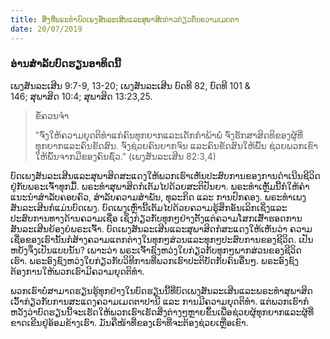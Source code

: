 ```yaml
---
title: ສິ່ງທີ່ພຣະທຳບົດເພງສັນລະເສີນແລະສຸພາສິດກ່າວກ່ຽວກັບຄວາມເມດຕາ
date: 20/07/2019
---
```


### ອ່ານສຳລັບບົດຮຽນອາທິດນີ້
ເພງສັນລະເສີນ 9:7-9, 13-20; ເພງສັນລະເສີນ ບົດທີ 82, ບົດທີ 101 & 146; ສຸພາສິດ 10:4; ສຸພາສິດ 13:23,25.

> <p>ຂໍ້ຄວນຈຳ</p>
> "ຈົ່ງໃຫ້ຄວາມຍຸດຕິທຳແກ່ຄົນທຸກຍາກແລະເດັກກຳພ້າພໍ່ ຈົ່ງຮັກສາສິດທິຂອງຜູ້ທີ່ທຸກຍາກແລະຄົນຂັດສົນ. ຈົ່ງຊ່ວຍຄົນຍາກຈົນ ແລະຄົນຂັດສົນໃຫ້ພົ້ນ ຊ່ວຍພວກເຂົາໃຫ້ພົ້ນຈາກມືຂອງຄົນຊົ່ວ." (ເພງສັນລະເສີນ 82:3,4)

ບົດເພງສັນລະເສີນແລະສຸພາສິດສະແດງໃຫ້ພວກເຮົາເຫັນປະສົບການຂອງການດຳເນີນຊີວິດຢູ່ກັບພຣະເຈົ້າທຸກມື້. ພຣະທຳສຸພາສິດກໍເຕັມໄປດ້ວຍສະຕິປັນຍາ. ພຣະທຳເຫຼັ້ມນີ້ກໍໃຫ້ຄຳແນະນຳສຳລັບຄອບຄົວ, ສຳລັບຄວາມສຳພັນ, ທຸລະກິດ ແລະ ການປົກຄອງ. ພຣະທຳເພງສັນລະເສີນກໍແມ່ນບົດເພງ. ບົດເພງເຫຼົ່ານີ້ເຕັມໄປດ້ວຍຄວາມຮູ້ສຶກອັນເລິກເຊິ່ງແລະປະສົບການທາງດ້ານຄວາມເຊື່ອ ເຊິ່ງກ່ຽວກັບທຸກໆຢ່າງຕັ້ງແຕ່ຄວາມໂສກເສົ້າຮອດການສັນລະເສີນຍ້ອງຍໍພຣະເຈົ້າ. ບົດເພງສັນລະເສີນແລະສຸພາສິດກໍສະແດງໃຫ້ເຫັນວ່າ ຄວາມເຊື່ອຂອງເຮົານັ້ນກໍສ້າງຄວາມແຕກຕ່າງໃນທຸກໆສ່ວນແລະທຸກໆປະສົບການຂອງຊີວິດ. ເປັນຫຍັງຈຶ່ງເປັນແບບນັ້ນ? ເພາະວ່າ ພຣະເຈົ້າຊົງຫວ່ງໃຍກ່ຽວກັບທຸກໆພາກສ່ວນຂອງຊີວິດເຮົາ. ພຣະອົງຊົງຫວ່ງໃຍກ່ຽວກັບວິທີການທີ່ພວກເຮົາປະຕິບັດກັບຄົນອື່ນໆ. ພຣະອົງຊົງຕ້ອງການໃຫ້ພວກເຮົາມີຄວາມຍຸດຕິທຳ.

ພວກເຮົາບໍ່ສາມາດຮຽນຮູ້ທຸກຢ່າງໃນບົດຮຽນນີ້ທີ່ບົດເພງສັນລະເສີນແລະພຣະທຳສຸພາສິດເວົ້າກ່ຽວກັບການສະແດງຄວາມເມດຕາປານີ ແລະ ການມີຄວາມຍຸດຕິທຳ. ແຕ່ພວກເຮົາກໍຫວັງວ່າບົດຮຽນນີ້ຈະເຮັດໃຫ້ພວກເຮົາເຮັດສິ່ງຕ່າງໆຫຼາຍຂຶ້ນເພື່ອຊ່ວຍຜູ້ທຸກຍາກແລະຜູ້ທີ່ຂາດເຂີນຢູ່ອ້ອມຂ້າງເຮົາ. ມັນຄືໜ້າທີ່ຂອງເຮົາທີ່ຈະຕ້ອງຊ່ວຍເຫຼືອເຂົາ.